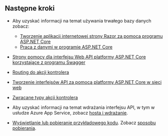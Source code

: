 ## <a name="next-steps"></a>Następne kroki

* Aby uzyskać informacji na temat używania trwałego bazy danych zobacz:

  * [Tworzenie aplikacji internetowej strony Razor za pomocą programu ASP.NET Core](xref:tutorials/index)
  * [Praca z danymi w programie ASP.NET Core](xref:data/index)

* [Strony pomocy dla interfejsu Web API platformy ASP.NET Core korzystające z programu Swagger](xref:tutorials/web-api-help-pages-using-swagger)
* [Routing do akcji kontrolera](xref:mvc/controllers/routing)
* [Tworzenie interfejsów API za pomocą platformy ASP.NET Core w sieci web](xref:web-api/index)
* [Zwracane typy akcji kontrolera](xref:web-api/action-return-types)
* Aby uzyskać informacji na temat wdrażania interfejsu API, w tym w usłudze Azure App Service, zobacz [hosta i wdrażanie](xref:host-and-deploy/index).
* [Wyświetlanie lub pobieranie przykładowego kodu](https://github.com/aspnet/Docs/tree/master/aspnetcore/tutorials/first-web-api/samples). Zobacz [sposobu pobierania](xref:tutorials/index#how-to-download-a-sample).
